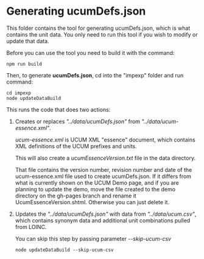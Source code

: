 # Generating ucumDefs.json

This folder contains the tool for generating ucumDefs.json, which is what contains the unit data.
You only need to run this tool if you wish to modify or update that data.

Before you can use the tool you need to build it with the command:

    npm run build

Then, to generate **ucumDefs.json**, cd into the "impexp" folder and run command:

    cd impexp
    node updateDataBuild

This runs the code that does two actions:
1. Creates or replaces *"../data/ucumDefs.json"* from *"../data/ucum-essence.xml"*.

   *ucum-essence.xml* is UCUM XML "essence" document, which contains
   XML definitions of the UCUM prefixes and units.

   This will also create a *ucumEssenceVersion.txt* file in the data directory.

   That file contains the version number, revision number and date of the
   ucum-essence.xml file used to create ucumDefs.json.  If it differs from
   what is currently shown on the UCUM Demo page, and if you are planning to update the demo,
   move the file created to the demo directory on the gh-pages branch
   and rename it UcumEssenceVersion.shtml.  Otherwise you can just delete it.

2. Updates the *"../data/ucumDefs.json"* with data from *"../data/ucum.csv"*,
   which contains synonym data and additional unit combinations pulled from LOINC.

   You can skip this step by passing parameter *--skip-ucum-csv*
   
       node updateDataBuild --skip-ucum-csv
